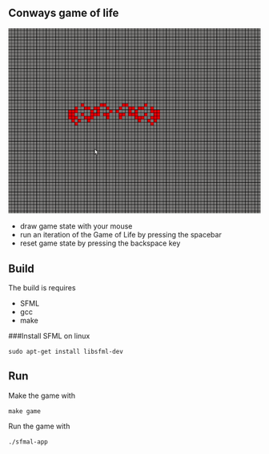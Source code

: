## Conways game of life
![](images/spider.gif)
- draw game state with your mouse
- run an iteration of the Game of Life by pressing the spacebar
- reset game state by pressing the backspace key

## Build
The build is requires 
- SFML
- gcc
- make

###Install SFML on linux
```
sudo apt-get install libsfml-dev
```
## Run
Make the game with
```
make game
```

Run the game with 
```
./sfmal-app
```
